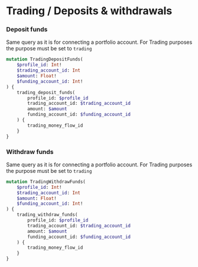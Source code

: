 # Trading / Deposits & withdrawals

### Deposit funds
Same query as it is for connecting a portfolio account. For Trading purposes the purpose must be set to `trading` 
```graphql
mutation TradingDepositFunds(
    $profile_id: Int!
    $trading_account_id: Int
    $amount: Float!
    $funding_account_id: Int!
) {
    trading_deposit_funds(
        profile_id: $profile_id
        trading_account_id: $trading_account_id
        amount: $amount
        funding_account_id: $funding_account_id
    ) {
        trading_money_flow_id
    }
}
```

### Withdraw funds
Same query as it is for connecting a portfolio account. For Trading purposes the purpose must be set to `trading` 
```graphql
mutation TradingWithdrawFunds(
    $profile_id: Int!
    $trading_account_id: Int
    $amount: Float!
    $funding_account_id: Int!
) {
    trading_withdraw_funds(
        profile_id: $profile_id
        trading_account_id: $trading_account_id
        amount: $amount
        funding_account_id: $funding_account_id
    ) {
        trading_money_flow_id
    }
}
```
